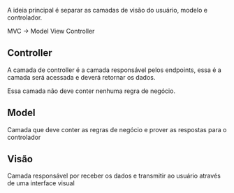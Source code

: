 A ideia principal é separar as camadas de visão do usuário, modelo e controlador. 

MVC -> Model View Controller

## Controller

A camada de controller é a camada responsável pelos endpoints, essa é a camada será acessada e deverá retornar os dados. 

Essa camada não deve conter nenhuma regra de negócio.

## Model

Camada que deve conter as regras de negócio e prover as respostas para o controlador

## Visão

Camada responsável por receber os dados e transmitir ao usuário através de uma interface visual